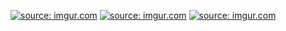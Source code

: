 <a href='http://imgur.com/5IOAs3c'><img src='http://i.imgur.com/5IOAs3c.jpg?1' title='source: imgur.com' /></a>
<a href='http://imgur.com/Qb9y3As'><img src='http://i.imgur.com/Qb9y3As.jpg?1' title='source: imgur.com' /></a>
<a href='http://imgur.com/CSk0wDG'><img src='http://i.imgur.com/CSk0wDG.jpg?1' title='source: imgur.com' /></a>